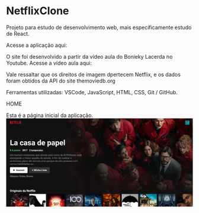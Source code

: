 # NetflixClone

Projeto para estudo de desenvolvimento web, mais especificamente estudo de React. 

Acesse a aplicação aqui: 

O site foi desenvolvido a partir da vídeo aula do Bonieky Lacerda no Youtube.
Acesse a vídeo aula aqui:

Vale ressaltar que os direitos de imagem dpertecem Netflix, e os dados foram obtidos da API do site themoviedb.org

Ferramentas utilizadas:
VSCode,
JavaScript,
HTML,
CSS,
Git / GitHub.

HOME

Esta é a página inicial da aplicação.
![](images/home.JPG)
